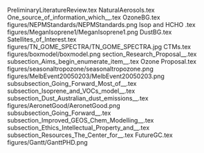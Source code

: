 PreliminaryLiteratureReview.tex
NaturalAerosols.tex
One_source_of_information_which__.tex
OzoneBG.tex
figures/NEPMStandards/NEPMStandards.png
Isop and HCHO .tex
figures/MeganIsoprene1/MeganIsoprene1.png
DustBG.tex
Satellites_of_Interest.tex
figures/TN_GOME_SPECTRA/TN_GOME_SPECTRA.jpg
CTMs.tex
figures/boxmodel/boxmodel.png
section_Research_Proposal__.tex
subsection_Aims_begin_enumerate_item__.tex
Ozone Proposal.tex
figures/seasonaltropozone/seasonaltropozone.png
figures/MelbEvent20050203/MelbEvent20050203.png
subsubsection_Going_Forward_Most_of__.tex
subsection_Isoprene_and_VOCs_model__.tex
subsection_Dust_Australian_dust_emissions__.tex
figures/AeronetGood/AeronetGood.png
subsubsection_Going_Forward__.tex
subsection_Improved_GEOS_Chem_Modelling__.tex
subsection_Ethics_Intellectual_Property_and__.tex
subsection_Resources_The_Center_for__.tex
FutureGC.tex
figures/Gantt/GanttPHD.png
